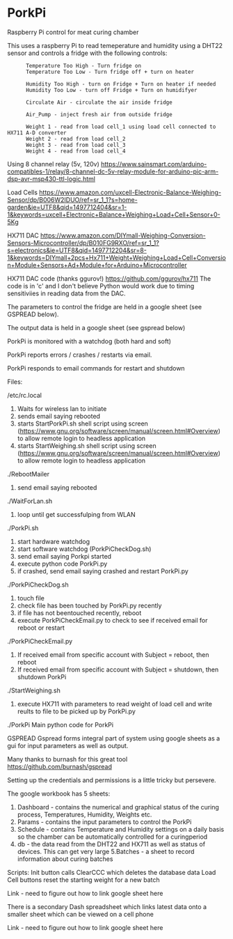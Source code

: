 # PorkPi
Raspberry Pi control for meat curing chamber

This uses a raspberry Pi to read temeperature and humidity using a DHT22 sensor and controls a fridge with the following controls:

          Temperature Too High - Turn fridge on
          Temperature Too Low - Turn fridge off + turn on heater

          Humidity Too High - turn on Fridge + Turn on heater if needed
          Humidity Too Low - turn off Fridge + Turn on humidifyer

          Circulate Air - circulate the air inside fridge

          Air_Pump - inject fresh air from outside fridge

          Weight 1 - read from load cell_1 using load cell connected to HX711 A-D converter 
          Weight 2 - read from load cell_2
          Weight 3 - read from load cell_3
          Weight 4 - read from load cell_4

  
  
  Using 8 channel relay (5v, 120v) https://www.sainsmart.com/arduino-compatibles-1/relay/8-channel-dc-5v-relay-module-for-arduino-pic-arm-dsp-avr-msp430-ttl-logic.html
  
  Load Cells https://www.amazon.com/uxcell-Electronic-Balance-Weighing-Sensor/dp/B006W2IDUO/ref=sr_1_1?s=home-garden&ie=UTF8&qid=1497712404&sr=1-1&keywords=uxcell+Electronic+Balance+Weighing+Load+Cell+Sensor+0-5Kg
  
  HX711 DAC https://www.amazon.com/DIYmall-Weighing-Conversion-Sensors-Microcontroller/dp/B010FG9RXO/ref=sr_1_1?s=electronics&ie=UTF8&qid=1497712204&sr=8-1&keywords=DIYmall+2pcs+Hx711+Weight+Weighing+Load+Cell+Conversion+Module+Sensors+Ad+Module+for+Arduino+Microcontroller
  
  HX711 DAC code (thanks ggurov!) https://github.com/ggurov/hx711  The code is in 'c' and I don't believe Python would work due to timing sensitiviies in reading data from the DAC.
  
  
  
  The parameters to control the fridge are held in a google sheet (see GSPREAD below).
  
  The output data is held in a google sheet (see gspread below)
  
  PorkPi is monitored with a watchdog (both hard and soft)
  
  PorkPi reports errors / crashes / restarts via email.
  
  PorkPi responds to email commands for restart and shutdown
  
  
  Files:
 
  /etc/rc.local
  1. Waits for wireless lan to initiate
  2. sends email saying rebooted
  3. starts StartPorkPi.sh shell script using screen (https://www.gnu.org/software/screen/manual/screen.html#Overview) to allow remote login to headless application
  4. starts StartWeighing.sh shell script using screen (https://www.gnu.org/software/screen/manual/screen.html#Overview) to allow remote login to headless application
   
   
 ./RebootMailer
  1. send email saying rebooted
   
   
 ./WaitForLan.sh
   1. loop until get successfulping from WLAN
   
   
 ./PorkPi.sh
   1. start hardware watchdog
   2. start software watchdog (PorkPiCheckDog.sh)
   3. send email saying Porkpi started
   4. execute python code PorkPi.py
   5. if crashed, send email saying crashed and restart PorkPi.py
   
   
 ./PorkPiCheckDog.sh
   1. touch file
   2. check file has been touched by PorkPi.py recently
   3. if file has not beentouched recently, reboot
   4. execute PorkPiCheckEmail.py to check to see if received email for reboot or restart
   
   
 ./PorkPiCheckEmail.py
   1. If received email from specific account with Subject = reboot, then reboot
   2. If received email from specific account with Subject = shutdown, then shutdown PorkPi
   
   
 ./StartWeighing.sh
   1. execute HX711 with parameters to read weight of load cell and write reults to file to be picked up by PorkPi.py
   
   
 ./PorkPi
   Main python code for PorkPi
   
   
   
   GSPREAD
   Gspread forms integral part of system using google sheets as a gui for input parameters as well as output.
   
   Many thanks to burnash for this great tool
   https://github.com/burnash/gspread
   
   Setting up the credentials and permissions is a little tricky but persevere.
   
   The google workbook has 5 sheets:
   1. Dashboard - contains the numerical and graphical status of the curing process, Temperatures, Humidity, Weights etc.
   2. Params - contains the input parameters to control the PorkPi 
   3. Schedule - contains Temperature and Humidity settings on a daily basis so the chamber can be automatically controlled for a curingperiod
   4. db - the data read from the DHT22 and HX711 as well as status of devices.  This can get very large
   5.Batches - a sheet to record information about curing batches
   
   Scripts:  Init button calls ClearCCC which deletes the database data
             Load Cell buttons reset the starting weight for a new batch
   
Link  - need to figure out how to link google sheet here  
   
   There is a secondary Dash spreadsheet which links latest data onto a smaller sheet which can be viewed on a cell phone
   
Link - need to figure out how to link google sheet here  
  
